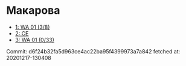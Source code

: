 # Макарова
- [1: WA 01 (3/8)](1.md)
- [2: CE](2.md)
- [3: WA 01 (0/33)](3.md)

Commit: d6f24b32fa5d963ce4ac22ba95f4399973a7a842
 fetched at: 20201217-130408
